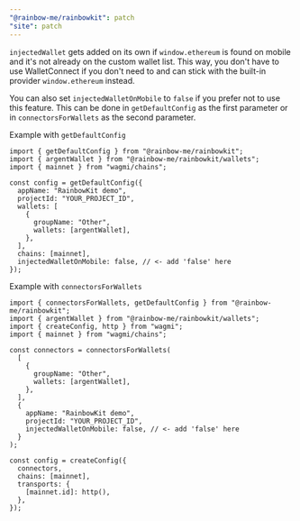 ```yaml
---
"@rainbow-me/rainbowkit": patch
"site": patch
---
```


`injectedWallet` gets added on its own if `window.ethereum` is found on mobile and it's not already on the custom wallet list. This way, you don't have to use WalletConnect if you don't need to and can stick with the built-in provider `window.ethereum` instead.

You can also set `injectedWalletOnMobile` to `false` if you prefer not to use this feature. This can be done in `getDefaultConfig` as the first parameter or in `connectorsForWallets` as the second parameter.

Example with `getDefaultConfig`

```tsx
import { getDefaultConfig } from "@rainbow-me/rainbowkit";
import { argentWallet } from "@rainbow-me/rainbowkit/wallets";
import { mainnet } from "wagmi/chains";

const config = getDefaultConfig({
  appName: "RainbowKit demo",
  projectId: "YOUR_PROJECT_ID",
  wallets: [
    {
      groupName: "Other",
      wallets: [argentWallet],
    },
  ],
  chains: [mainnet],
  injectedWalletOnMobile: false, // <- add 'false' here
});
```

Example with `connectorsForWallets`

```tsx
import { connectorsForWallets, getDefaultConfig } from "@rainbow-me/rainbowkit";
import { argentWallet } from "@rainbow-me/rainbowkit/wallets";
import { createConfig, http } from "wagmi";
import { mainnet } from "wagmi/chains";

const connectors = connectorsForWallets(
  [
    {
      groupName: "Other",
      wallets: [argentWallet],
    },
  ],
  {
    appName: "RainbowKit demo",
    projectId: "YOUR_PROJECT_ID",
    injectedWalletOnMobile: false, // <- add 'false' here
  }
);

const config = createConfig({
  connectors,
  chains: [mainnet],
  transports: {
    [mainnet.id]: http(),
  },
});
```
